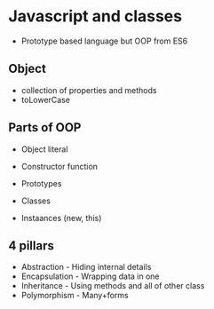# Javascript and classes

- Prototype based language but OOP from ES6

## Object
- collection of properties and methods
- toLowerCase

## Parts of OOP
- Object literal

- Constructor function
- Prototypes
- Classes
- Instaances (new, this)

## 4 pillars
- Abstraction - Hiding internal details
- Encapsulation - Wrapping data in one
- Inheritance - Using methods and all of other class
- Polymorphism - Many+forms 
